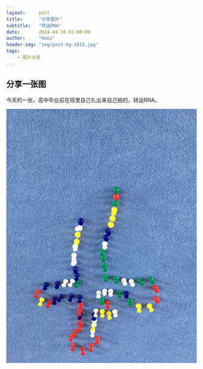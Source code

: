 ```yaml
---
layout:     post
title:      "分享图片"
subtitle:   "转运RNA"
date:       2024-04-18 01:00:00
author:     "Hooz"
header-img: "img/post-bg-2015.jpg"
tags:
    - 图片分享
---
```


## 分享一张图

今天的一张，高中毕业前在班里自己扎出来自己拍的，转运RNA。

![20180606_004849742_iOS](https://raw.githubusercontent.com/HoozS/pic/main/pic/20180606_004849742_iOS.jpg)
